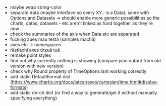 - maybe wrap string-color
- separate data (maybe interface so every XY.. is a Data), same with Options and Datasets -> should enable more generic possibilities so the charts, datas, datasets - etc aren't linked as hard together as they're now
- check the summaries of the axis when Data etc are separated
- fucking aues mau testä (samples machä)
- axes etc -> namespaces
- rästlächi axes drzuä tuä
- remake point styles
- find out why currently nothing is showing (compare json output from old version with new version)
- check why Round property of TimeOptions isnt working correctly
- add static DefaultFormat dict (https://www.chartjs.org/docs/latest/axes/cartesian/time.html#display-formats)
- add static de-ch dict (or find a way to generate/get it without manually specifying everything)